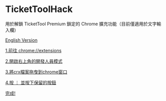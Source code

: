 # TicketToolHack
用於解鎖 TicketTool Premium 鎖定的 Chrome 擴充功能（目前僅適用於文字輸入欄）

<a href="/README.md">English Version

1.前往 chrome://extensions

2.開啟右上角的開發人員模式

3.將crx檔案拖曳到chrome窗口

4.按 ⋮ 並按下保留的按鈕

完成!
